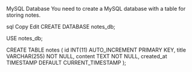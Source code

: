 MySQL Database
You need to create a MySQL database with a table for storing notes.

sql
Copy
Edit
CREATE DATABASE notes_db;

USE notes_db;

CREATE TABLE notes (
    id INT(11) AUTO_INCREMENT PRIMARY KEY,
    title VARCHAR(255) NOT NULL,
    content TEXT NOT NULL,
    created_at TIMESTAMP DEFAULT CURRENT_TIMESTAMP
);
